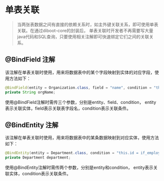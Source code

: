 # 单表关联

> 当两张表数据之间有直接的依赖关系时，如主外键关联关系，即可使用单表关联。在通过diboot-core的封装后，
单表关联时开发者不再需要写大量java代码和SQL查询，只要使用相关注解即可快速绑定它们之间的关联关系。

## @BindField 注解

该注解在单表关联时使用，用来将数据表中的某个字段映射到实体的对应字段，使用方法如下：
```java
@BindField(entity = Organization.class, field = "name", condition = "this.org_id=id")
private String orgName;
```
使用@BindField注解时需传三个参数，分别是entity、field、condition，
entity表示关联实体，field表示关联表字段名，condition表示关联条件。

## @BindEntity 注解

该注解在单表关联时使用，用来将数据表中的某条数据映射到对应实体，使用方法如下：
```java
@BindEntity(entity = Department.class, condition = "this.id = if_employee_position_department.employee_id AND if_employee_position_department.department_id = id AND if_employee_position_department.deleted = 0")
private Department department;
```
使用@BindEntity注解时需传两个参数，分别是entity和condition，
entity表示关联实体，condition表示关联条件。